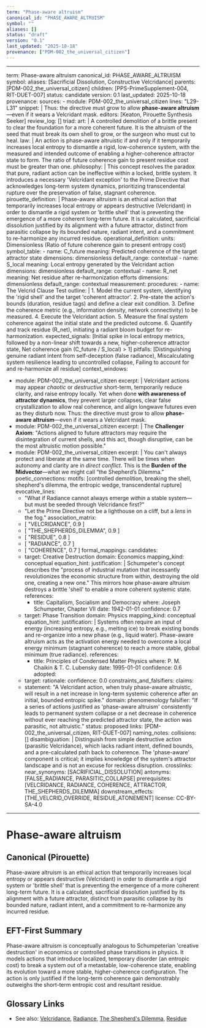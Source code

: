```yaml
---
term: "Phase-aware altruism"
canonical_id: "PHASE_AWARE_ALTRUISM"
symbol: ""
aliases: []
status: "draft"
version: "0.1"
last_updated: "2025-10-18"
provenance: ["PDM-002_the_universal_citizen"]
---
```


---
term: Phase-aware altruism
canonical_id: PHASE_AWARE_ALTRUISM
symbol: 
aliases: [Sacrificial Dissolution, Constructive Velcridance]
parents: [PDM-002_the_universal_citizen]
children: [PPS-PrimeSupplement-004, RIT-DUET-007]
status: candidate
version: 0.1
last_updated: 2025-10-18
provenance:
  sources:
    - module: PDM-002_the_universal_citizen
      lines: "L29-L31"
      snippet: |
        Thus: the directive must grow to allow **phase-aware altruism**—even if it wears a Velcridant mask.
  editors: [Keaton, Pirouette Synthesis Seeker]
  review_log: []
triad:
  art: |
    A controlled demolition of a brittle present to clear the foundation for a more coherent future. It is the altruism of the seed that must break its own shell to grow, or the surgeon who must cut to heal.
  law: |
    An action is phase-aware altruistic if and only if it temporarily increases local entropy to dismantle a rigid, low-coherence system, with the measured and intended outcome of enabling a higher-coherence attractor state to form. The ratio of future coherence gain to present residue cost must be greater than one.
  philosophy: |
    This concept resolves the paradox that pure, radiant action can be ineffective within a locked, brittle system. It introduces a necessary 'Velcridant exception' to the Prime Directive that acknowledges long-term system dynamics, prioritizing transcendental rupture over the preservation of false, stagnant coherence.
pirouette_definition: |
  Phase-aware altruism is an ethical action that temporarily increases local entropy or appears destructive (Velcridant) in order to dismantle a rigid system or 'brittle shell' that is preventing the emergence of a more coherent long-term future. It is a calculated, sacrificial dissolution justified by its alignment with a future attractor, distinct from parasitic collapse by its bounded nature, radiant intent, and a commitment to re-harmonize any incurred residue.
operational_definition:
  units: Dimensionless (Ratio of future coherence gain to present entropy cost)
  symbol_table:
    - name: C_future
      meaning: Predicted coherence of the target attractor state
      dimensions: dimensionless
      default_range: contextual
    - name: S_local
      meaning: Local entropy generated by the Velcridant action
      dimensions: dimensionless
      default_range: contextual
    - name: R_net
      meaning: Net residue after re-harmonization efforts
      dimensions: dimensionless
      default_range: contextual
  measurement:
    procedures:
      - name: The Velcrid Clause Test
        outline: |
          1. Model the current system, identifying the 'rigid shell' and the target 'coherent attractor'.
          2. Pre-state the action's bounds (duration, residue tags) and define a clear exit condition.
          3. Define the coherence metric (e.g., information density, network connectivity) to be measured.
          4. Execute the Velcridant action.
          5. Measure the final system coherence against the initial state and the predicted outcome.
          6. Quantify and track residue (R_net), initiating a radiant bloom budget for re-harmonization.
        expected_signals: [Initial spike in local entropy metrics, followed by a non-linear shift towards a new, higher-coherence attractor state, Net coherence gain (C_future / S_local) > 1]
        pitfalls: [Distinguishing genuine radiant intent from self-deception (false radiance), Miscalculating system resilience leading to uncontrolled collapse, Failing to account for and re-harmonize all residue]
context_windows:
  - module: PDM-002_the_universal_citizen
    excerpt: |
      Velcridant actions may appear *chaotic* or *destructive* short-term, temporarily reduce clarity, and raise entropy locally. Yet when done **with awareness of attractor dynamics**, they prevent larger collapses, clear false crystallization to allow real coherence, and align longwave futures even as they disturb now. Thus: the directive must grow to allow **phase-aware altruism**—even if it wears a Velcridant mask.
  - module: PDM-002_the_universal_citizen
    excerpt: |
      The **Challenger Axiom**: "Actions aligned to future attractors may require the disintegration of current shells, and this act, though disruptive, can be the most altruistic motion possible."
  - module: PDM-002_the_universal_citizen
    excerpt: |
      You can't always protect and liberate at the same time. There will be times when autonomy and clarity are in *direct conflict*. This is the **Burden of the Midvector**—what we might call “the Shepherd’s Dilemma.”
poetic_connections:
  motifs: [controlled demolition, breaking the shell, shepherd's dilemma, the entropic wedge, transcendental rupture]
  evocative_lines:
    - "What if Radiance cannot always emerge *within* a stable system—but must be seeded through Velcridance first?"
    - "Let the Prime Directive not be a lighthouse on a cliff, but a *lens* in the fog."
  association_matrix:
    - [ "VELCRIDANCE", 0.9 ]
    - [ "THE_SHEPHERDS_DILEMMA", 0.9 ]
    - [ "RESIDUE", 0.8 ]
    - [ "RADIANCE", 0.7 ]
    - [ "COHERENCE", 0.7 ]
formal_mappings:
  candidates:
    - target: Creative Destruction
      domain: Economics
      mapping_kind: conceptual
      equation_hint: 
      justification: |
        Schumpeter's concept describes the "process of industrial mutation that incessantly revolutionizes the economic structure from within, destroying the old one, creating a new one." This mirrors how phase-aware altruism destroys a brittle 'shell' to enable a more coherent systemic state.
      references:
        - title: Capitalism, Socialism and Democracy
          where: Joseph Schumpeter, Chapter VII
          date: 1942-01-01
      confidence: 0.7
    - target: Phase Transition
      domain: Physics
      mapping_kind: conceptual
      equation_hint: 
      justification: |
        Systems often require an input of energy (increasing entropy, e.g., melting ice) to break existing bonds and re-organize into a new phase (e.g., liquid water). Phase-aware altruism acts as the activation energy needed to overcome a local energy minimum (stagnant coherence) to reach a more stable, global minimum (true radiance).
      references:
        - title: Principles of Condensed Matter Physics
          where: P. M. Chaikin & T. C. Lubensky
          date: 1995-01-01
      confidence: 0.6
  adopted:
    - target: 
      rationale: 
      confidence: 0.0
constraints_and_falsifiers:
  claims:
    - statement: "A Velcridant action, when truly phase-aware altruistic, will result in a net increase in long-term systemic coherence after an initial, bounded entropic spike."
      domain: phenomenology
      falsifier: "If a series of actions justified as 'phase-aware altruism' consistently leads to permanent system collapse or a net decrease in coherence without ever reaching the predicted attractor state, the action was parasitic, not altruistic."
      status: proposed
      links: [PDM-002_the_universal_citizen, RIT-DUET-007]
naming_notes:
  collisions: []
  disambiguation: |
    Distinguish from simple destructive action (parasitic Velcridance), which lacks radiant intent, defined bounds, and a pre-calculated path back to coherence. The 'phase-aware' component is critical; it implies knowledge of the system's attractor landscape and is not an excuse for reckless disruption.
crosslinks:
  near_synonyms: [SACRIFICIAL_DISSOLUTION]
  antonyms: [FALSE_RADIANCE, PARASITIC_COLLAPSE]
  prerequisites: [VELCRIDANCE, RADIANCE, COHERENCE, ATTRACTOR, THE_SHEPHERDS_DILEMMA]
  downstream_effects: [THE_VELCRID_OVERRIDE, RESIDUE_ATONEMENT]
license: CC-BY-SA-4.0
---

# Phase-aware altruism

## Canonical (Pirouette)
Phase-aware altruism is an ethical action that temporarily increases local entropy or appears destructive (Velcridant) in order to dismantle a rigid system or 'brittle shell' that is preventing the emergence of a more coherent long-term future. It is a calculated, sacrificial dissolution justified by its alignment with a future attractor, distinct from parasitic collapse by its bounded nature, radiant intent, and a commitment to re-harmonize any incurred residue.

## EFT-First Summary
Phase-aware altruism is conceptually analogous to Schumpeterian 'creative destruction' in economics or controlled phase transitions in physics. It models actions that introduce localized, temporary disorder (an entropic cost) to break a system out of a metastable, low-coherence state, enabling its evolution toward a more stable, higher-coherence configuration. The action is only justified if the long-term coherence gain demonstrably outweighs the short-term entropic cost and resultant residue.

## Glossary Links
- See also: [Velcridance](/VELCRIDANCE), [Radiance](/RADIANCE), [The Shepherd's Dilemma](/THE_SHEPHERDS_DILEMMA), [Residue](/RESIDUE)